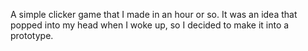A simple clicker game that I made in an hour or so. It was an idea that popped into my head when I woke up, so I decided to make it into a prototype.
